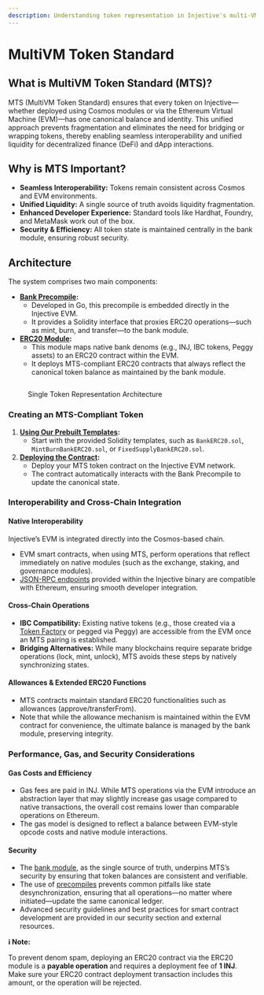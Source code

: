 ```yaml
---
description: Understanding token representation in Injective's multi-VM architecture
---
```


# MultiVM Token Standard

## What is MultiVM Token Standard (MTS)?

MTS (MultiVM Token Standard) ensures that every token on Injective—whether deployed using Cosmos modules or via the Ethereum Virtual Machine (EVM)—has one canonical balance and identity. This unified approach prevents fragmentation and eliminates the need for bridging or wrapping tokens, thereby enabling seamless interoperability and unified liquidity for decentralized finance (DeFi) and dApp interactions.

## Why is MTS Important?

* **Seamless Interoperability:** Tokens remain consistent across Cosmos and EVM environments.
* **Unified Liquidity:** A single source of truth avoids liquidity fragmentation.
* **Enhanced Developer Experience:** Standard tools like Hardhat, Foundry, and MetaMask work out of the box.
* **Security & Efficiency:** All token state is maintained centrally in the bank module, ensuring robust security.

## Architecture

The system comprises two main components:

* [**Bank Precompile**](./precompiles/bank-precompile.md)**:**
  * Developed in Go, this precompile is embedded directly in the Injective EVM.
  * It provides a Solidity interface that proxies ERC20 operations—such as mint, burn, and transfer—to the bank module.
* [**ERC20 Module**](./erc20-module.md)**:**
  * This module maps native bank denoms (e.g., INJ, IBC tokens, Peggy assets) to an ERC20 contract within the EVM.
  * It deploys MTS-compliant ERC20 contracts that always reflect the canonical token balance as maintained by the bank module.

<figure><img src="../../.gitbook/assets/multivm-token-single-token-representation-architecture.png" alt=""><figcaption><p>Single Token Representation Architecture</p></figcaption></figure>

### **Creating an** MT&#x53;**-Compliant Token**

1. [**Using Our Prebuilt Templates**](https://github.com/InjectiveLabs/solidity-contracts/tree/master/src)**:**
   * Start with the provided Solidity templates, such as `BankERC20.sol`, `MintBurnBankERC20.sol`, or `FixedSupplyBankERC20.sol`.
2. [**Deploying the Contract**](./testnet-deployment.md)**:**
   * Deploy your MTS token contract on the Injective EVM network.
   * The contract automatically interacts with the Bank Precompile to update the canonical state.

### **Interoperability and Cross-Chain Integration**

#### **Native Interoperability**

Injective’s EVM is integrated directly into the Cosmos-based chain.

* EVM smart contracts, when using MTS, perform operations that reflect immediately on native modules (such as the exchange, staking, and governance modules).
* [JSON-RPC endpoints](./network-information.md) provided within the Injective binary are compatible with Ethereum, ensuring smooth developer integration.

#### **Cross-Chain Operations**

* **IBC Compatibility:** Existing native tokens (e.g., those created via a [Token Factory](../developers-native/injective/tokenfactory/) or pegged via Peggy) are accessible from the EVM once an MTS pairing is established.
* **Bridging Alternatives:** While many blockchains require separate bridge operations (lock, mint, unlock), MTS avoids these steps by natively synchronizing states.

#### **Allowances & Extended ERC20 Functions**

* MTS contracts maintain standard ERC20 functionalities such as allowances (approve/transferFrom).
* Note that while the allowance mechanism is maintained within the EVM contract for convenience, the ultimate balance is managed by the bank module, preserving integrity.

### **Performance, Gas, and Security Considerations**

#### **Gas Costs and Efficiency**

* Gas fees are paid in INJ. While MTS operations via the EVM introduce an abstraction layer that may slightly increase gas usage compared to native transactions, the overall cost remains lower than comparable operations on Ethereum.
* The gas model is designed to reflect a balance between EVM-style opcode costs and native module interactions.

#### **Security**

* The [bank module](../developers-native/core/bank/), as the single source of truth, underpins MTS’s security by ensuring that token balances are consistent and verifiable.
* The use of [precompiles](./precompiles.md) prevents common pitfalls like state desynchronization, ensuring that all operations—no matter where initiated—update the same canonical ledger.
* Advanced security guidelines and best practices for smart contract development are provided in our security section and external resources.

**ℹ️ Note:**

To prevent denom spam, deploying an ERC20 contract via the ERC20 module is a **payable operation** and requires a deployment fee of **1 INJ**. Make sure your ERC20 contract deployment transaction includes this amount, or the operation will be rejected.
